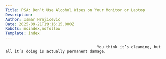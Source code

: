 ```yaml
---
Title: PSA: Don’t Use Alcohol Wipes on Your Monitor or Laptop
Description: 
Author: Ismar Hrnjicevic
Date: 2025-09-21T19:16:15.000Z
Robots: noindex,nofollow
Template: index
---
```


                                            You think it’s cleaning, but all it’s doing is actually permanent damage.
                                        